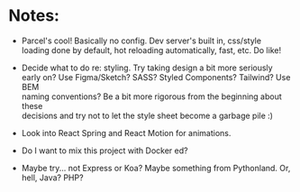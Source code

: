 # Notes:

- Parcel's cool! Basically no config. Dev server's built in, css/style  
  loading done by default, hot reloading automatically, fast, etc. Do like!  
 
- Decide what to do re: styling. Try taking design a bit more seriously  
  early on? Use Figma/Sketch? SASS? Styled Components? Tailwind? Use BEM  
  naming conventions? Be a bit more rigorous from the beginning about these  
  decisions and try not to let the style sheet become a garbage pile :) 

- Look into React Spring and React Motion for animations.

- Do I want to mix this project with Docker ed?

- Maybe try... not Express or Koa? Maybe something from Pythonland. Or, hell, Java? PHP?

